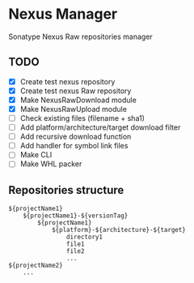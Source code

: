 # Nexus Manager
Sonatype Nexus Raw repositories manager
## TODO
- [x] Create test nexus repository
- [x] Create test nexus Raw repository
- [x] Make NexusRawDownload module
- [x] Make NexusRawUpload module
- [ ] Check existing files (filename + sha1)
- [ ] Add platform/architecture/target download filter
- [ ] Add recursive download function
- [ ] Add handler for symbol link files
- [ ] Make CLI
- [ ] Make WHL packer

## Repositories structure
```console
${projectName1}
	${projectName1}-${versionTag}
		${projectName1}
			${platform}-${architecture}-${target}
				directory1
				file1
				file2
				...
${projectName2}
	...
```
